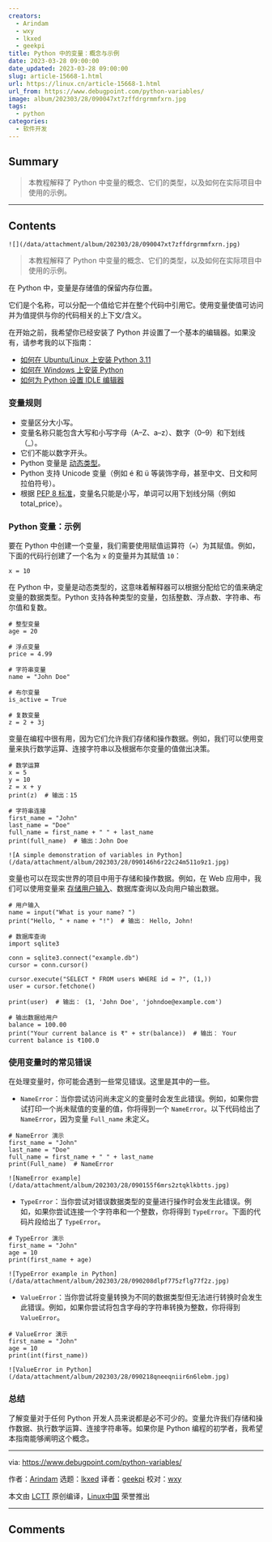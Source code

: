 ```yaml
---
creators:
  - Arindam
  - wxy
  - lkxed
  - geekpi
title: Python 中的变量：概念与示例
date: 2023-03-28 09:00:00
date_updated: 2023-03-28 09:00:00
slug: article-15668-1.html
url: https://linux.cn/article-15668-1.html
url_from: https://www.debugpoint.com/python-variables/
image: album/202303/28/090047xt7zffdrgrmmfxrn.jpg
tags:
  - python
categories:
  - 软件开发
---
```


## Summary

> 本教程解释了 Python 中变量的概念、它们的类型，以及如何在实际项目中使用的示例。

***

<!-- more -->

## Contents

`![](/data/attachment/album/202303/28/090047xt7zffdrgrmmfxrn.jpg)`

> 
> 本教程解释了 Python 中变量的概念、它们的类型，以及如何在实际项目中使用的示例。
> 
> 
> 

在 Python 中，变量是存储值的保留内存位置。

它们是个名称，可以分配一个值给它并在整个代码中引用它。使用变量使值可访问并为值提供与你的代码相关的上下文/含义。

在开始之前，我希望你已经安装了 Python 并设置了一个基本的编辑器。如果没有，请参考我的以下指南：

* [如何在 Ubuntu/Linux 上安装 Python 3.11](https://linux.cn/article-15230-1.html)
* [如何在 Windows 上安装 Python](https://linux.cn/article-15480-1.html)
* [如何为 Python 设置 IDLE 编辑器](https://linux.cn/article-15622-1.html)

### 变量规则

* 变量区分大小写。
* 变量名称只能包含大写和小写字母（A–Z、a–z）、数字（0–9）和下划线（\_）。
* 它们不能以数字开头。
* Python 变量是 [动态类型](https://en.wikipedia.org/wiki/Type_system)。
* Python 支持 Unicode 变量（例如 é 和 ü 等装饰字母，甚至中文、日文和阿拉伯符号）。
* 根据 [PEP 8 标准](https://peps.python.org/pep-0008/)，变量名只能是小写，单词可以用下划线分隔（例如 total\_price）。

### Python 变量：示例

要在 Python 中创建一个变量，我们需要使用赋值运算符（`=`）为其赋值。例如，下面的代码行创建了一个名为 `x` 的变量并为其赋值 `10`：

```shell
x = 10
```

在 Python 中，变量是动态类型的，这意味着解释器可以根据分配给它的值来确定变量的数据类型。Python 支持各种类型的变量，包括整数、浮点数、字符串、布尔值和复数。

```shell
# 整型变量
age = 20

# 浮点变量
price = 4.99

# 字符串变量
name = "John Doe"

# 布尔变量
is_active = True

# 复数变量
z = 2 + 3j
```

变量在编程中很有用，因为它们允许我们存储和操作数据。例如，我们可以使用变量来执行数学运算、连接字符串以及根据布尔变量的值做出决策。

```shell
# 数学运算
x = 5
y = 10
z = x + y
print(z)  # 输出：15

# 字符串连接
first_name = "John"
last_name = "Doe"
full_name = first_name + " " + last_name
print(full_name)  # 输出：John Doe
```

`![A simple demonstration of variables in Python](/data/attachment/album/202303/28/090146h6r22c24m511o9z1.jpg)`

变量也可以在现实世界的项目中用于存储和操作数据。例如，在 Web 应用中，我们可以使用变量来 [存储用户输入](https://linux.cn/article-15660-1.html)、数据库查询以及向用户输出数据。

```shell
# 用户输入
name = input("What is your name? ")
print("Hello, " + name + "!")  # 输出： Hello, John!

# 数据库查询
import sqlite3

conn = sqlite3.connect("example.db")
cursor = conn.cursor()

cursor.execute("SELECT * FROM users WHERE id = ?", (1,))
user = cursor.fetchone()

print(user)  # 输出： (1, 'John Doe', 'johndoe@example.com')

# 输出数据给用户
balance = 100.00
print("Your current balance is ₹" + str(balance))  # 输出： Your current balance is ₹100.0
```

### 使用变量时的常见错误

在处理变量时，你可能会遇到一些常见错误。这里是其中的一些。

* `NameError`：当你尝试访问尚未定义的变量时会发生此错误。例如，如果你尝试打印一个尚未赋值的变量的值，你将得到一个 `NameError`。以下代码给出了 `NameError`，因为变量 `Full_name` 未定义。

```shell
# NameError 演示
first_name = "John"
last_name = "Doe"
full_name = first_name + " " + last_name
print(Full_name)  # NameError
```

`![NameError example](/data/attachment/album/202303/28/090155f6mrs2ztqklkbtts.jpg)`
* `TypeError`：当你尝试对错误数据类型的变量进行操作时会发生此错误。例如，如果你尝试连接一个字符串和一个整数，你将得到 `TypeError`。下面的代码片段给出了 `TypeError`。

```shell
# TypeError 演示
first_name = "John"
age = 10
print(first_name + age)
```

`![TypeError example in Python](/data/attachment/album/202303/28/090208dlpf775zflg77f2z.jpg)`
* `ValueError`：当你尝试将变量转换为不同的数据类型但无法进行转换时会发生此错误。例如，如果你尝试将包含字母的字符串转换为整数，你将得到 `ValueError`。

```shell
# ValueError 演示
first_name = "John"
age = 10
print(int(first_name))
```

`![ValueError in Python](/data/attachment/album/202303/28/090218qneeqniir6n6lebm.jpg)`

### 总结

了解变量对于任何 Python 开发人员来说都是必不可少的。变量允许我们存储和操作数据、执行数学运算、连接字符串等。如果你是 Python 编程的初学者，我希望本指南能够阐明这个概念。

---

via: <https://www.debugpoint.com/python-variables/>

作者：[Arindam](https://www.debugpoint.com/author/admin1/) 选题：[lkxed](https://github.com/lkxed/) 译者：[geekpi](https://github.com/geekpi) 校对：[wxy](https://github.com/wxy)

本文由 [LCTT](https://github.com/LCTT/TranslateProject) 原创编译，[Linux中国](https://linux.cn/) 荣誉推出

***

## Comments
